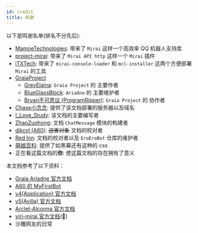 ```yaml
---
id: credit
title: 鸣谢
---
```


以下是鸣谢名单(排名不分先后):

- [MamoeTechnologies](https://github.com/mamoe): 带来了 `Mirai` 这样一个高效率 QQ 机器人支持库
- [project-mirai](https://github.com/project-mirai): 带来了 `Mirai API http` 这样一个 `Mirai` 插件
- [iTXTech](https://github.com/iTXTech): 带来了 `mirai-console-loader` 和 `mcl-installer` 这两个方便部署 `Mirai` 的工具
- [GraiaProject](https://github.com/GraiaProject)
  - [GreyElaina](https://github.com/GreyElaina): `Graia Project` 的 主要作者
  - [BlueGlassBlock](https://github.com/BlueGlassBlock): `Ariadne` 的 主要维护者
  - [Bryan不可思议 (ProgramRipper)](https://github.com/ProgramRipper): `Graia Project` 的 协作者
- [Chase小念念](https://github.com/Little-LinNian): 提供了该文档部署的服务器以及域名
- [I_Love_Study](https://github.com/I-love-study): 该文档的主要编写者
- [ZhaoZuohong](https://github.com/ZhaoZuohong): 文档 `ChatMessage` 模块的构建者
- [djkcyl (A60)](https://github.com/djkcyl): ~~迫害对象~~ 文档的校对者
- [Red lnn](https://github.com/Redlnn): 文档的校对者以及 `EroEroBot` 仓库的维护者
- [萌娘百科](https://zh.moegirl.org.cn/Mainpage): 提供了如<Curtain>黑幕</Curtain>还有<RubyCurtain up="RubyH">这种</RubyCurtain>的 css
- 正在看这篇文档的**你**: 使这篇文档的存在拥有了意义

本文档参考了以下资料：

- [Graia Ariadne 官方文档](https://graia.readthedocs.io)
- [A60 的 MyFirstBot](https://github.com/djkcyl/myfirstbot)
- [v4(Application) 官方文档](https://graia-document.vercel.app)
- [v5(Avilla) 官方文档](https://autumn-psi.vercel.app)
- [Arclet-Alconna 官方文档](https://arcletproject.github.io/docs/alconna/tutorial/)
- [yiri-mirai 官方文档](https://yiri-mirai.wybxc.cc/docs/intro)(:herb:)
- 沙雕网友的日常
